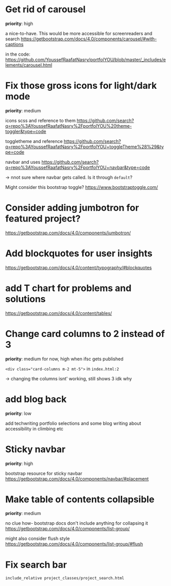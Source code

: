 # Get rid of carousel

**priority**: high

a nice-to-have. This would be more accessible for screenreaders and search https://getbootstrap.com/docs/4.0/components/carousel/#with-captions

in the code: https://github.com/YoussefRaafatNasry/portfolYOU/blob/master/_includes/elements/carousel.html

# Fix those gross icons for light/dark mode

**priority**: medium

icons scss and reference to them https://github.com/search?q=repo%3AYoussefRaafatNasry%2FportfolYOU%20theme-toggler&type=code

toggletheme and reference https://github.com/search?q=repo%3AYoussefRaafatNasry%2FportfolYOU+toggleTheme%28%29&type=code

navbar and uses https://github.com/search?q=repo%3AYoussefRaafatNasry%2FportfolYOU+navbar&type=code

-> nnot sure where navbar gets called. Is it through `default`?

Might consider this bootstrap toggle? https://www.bootstraptoggle.com/

# Consider adding jumbotron for featured project?
https://getbootstrap.com/docs/4.0/components/jumbotron/

# Add blockquotes for user insights
https://getbootstrap.com/docs/4.0/content/typography/#blockquotes

# add T chart for problems and solutions
https://getbootstrap.com/docs/4.0/content/tables/

# Change card columns to 2 instead of 3

**priority**: medium for now, high when ifsc gets published

`<div class="card-columns m-2 mt-5">` in `index.html:2`

-> changing the columns isnt' working, still shows 3 idk why

# add blog back

**priority**: low

add techwriting portfolio selections and some blog writing about accessibility in climbing etc 

# Sticky navbar

**priority**: high

bootstrap resource for sticky navbar https://getbootstrap.com/docs/4.0/components/navbar/#placement


# Make table of contents collapsible

**priority**: medium

no clue how- bootstrap docs don't include anything for collapsing it https://getbootstrap.com/docs/4.0/components/list-group/

might also consider flush style https://getbootstrap.com/docs/4.0/components/list-group/#flush


# Fix search bar

```
include_relative project_classes/project_search.html

```